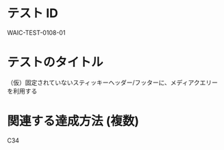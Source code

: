 # テスト ID

WAIC-TEST-0108-01

# テストのタイトル

（仮）固定されていないスティッキーヘッダー/フッターに、メディアクエリーを利用する

# 関連する達成方法 (複数)

C34
